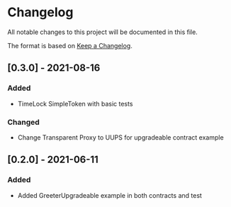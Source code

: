 # Changelog

All notable changes to this project will be documented in this file.

The format is based on [Keep a Changelog](http://keepachangelog.com/en/1.0.0/).

## [0.3.0] - 2021-08-16

### Added
- TimeLock SimpleToken with basic tests

### Changed
- Change Transparent Proxy to UUPS for upgradeable contract example


## [0.2.0] - 2021-06-11

### Added
- Added GreeterUpgradeable example in both contracts and test
### 
